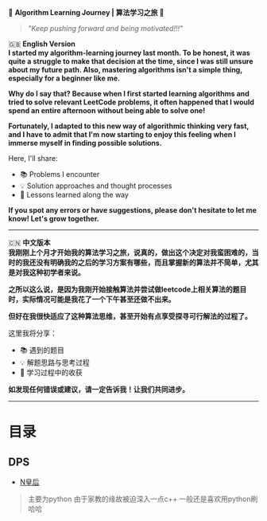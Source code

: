 🌟 **Algorithm Learning Journey | 算法学习之旅** 🌟

> *"Keep pushing forward and being motivated!!!"*

🇬🇧 **English Version**  
**I started my algorithm-learning journey last month. To be honest, it was quite a struggle to make that decision at the time, since I was still unsure about my future path. Also, mastering algorithms isn't a simple thing, especially for a beginner like me.**

**Why do I say that? Because when I first started learning algorithms and tried to solve relevant LeetCode problems, it often happened that I would spend an entire afternoon without being able to solve one!**

**Fortunately, I adapted to this new way of algorithmic thinking very fast, and I have to admit that I'm now starting to enjoy this feeling when I immerse myself in finding possible solutions.**

Here, I'll share:
- 📚 Problems I encounter
- 💡 Solution approaches and thought processes
- 🚀 Lessons learned along the way

**If you spot any errors or have suggestions, please don't hesitate to let me know! Let's grow together.**

---

🇨🇳 **中文版本**  
**我刚刚上个月才开始我的算法学习之旅，说真的，做出这个决定对我蛮困难的，当时的我还没有明确我的之后的学习方案有哪些，而且掌握新的算法并不简单，尤其是对我这种初学者来说。**

**之所以这么说，是因为我刚开始接触算法并尝试做leetcode上相关算法的题目时，实际情况可能是我花了一个下午甚至还做不出来。**

**但好在我很快适应了这种算法思维，甚至开始有点享受探寻可行解法的过程了。**

这里我将分享：
- 📚 遇到的题目
- 💡 解题思路与思考过程
- 🚀 学习过程中的收获

**如发现任何错误或建议，请一定告诉我！让我们共同进步。**

---

# 目录
## DPS
* [N皇后]([https://github.com/X-peco/Algo-Daily/blob/main/README.md](https://github.com/X-peco/Algo-Daily/blob/main/journey%20/leetcode-algorithm/N%E7%9A%87%E5%90%8E.md))

>主要为python
>由于家教的缘故被迫深入一点c++
>一般还是喜欢用python刷哈哈
